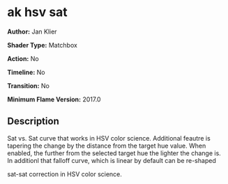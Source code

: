 # ak hsv sat

**Author:** Jan Klier

**Shader Type:** Matchbox

**Action:** No

**Timeline:** No

**Transition:** No

**Minimum Flame Version:** 2017.0


## Description
Sat vs. Sat curve that works in HSV color science. Additional feautre is tapering the change by the distance from the target hue value. When enabled, the further from the selected target hue the lighter the change is. In additionl that falloff curve, which is linear by default can be re-shaped

sat-sat correction in HSV color science.
